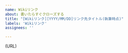 ```yaml
---
name: Wikiリンク
about: 書いたらすぐクローズする
title: "[Wikiリンク][YYYY/MM/DD]リンク先タイトル(執筆時点)"
labels: 'Wikiリンク'
assignees: ''

---
```


(URL)
